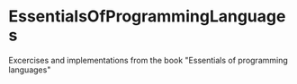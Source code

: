 # EssentialsOfProgrammingLanguages
Excercises and implementations from the book "Essentials of programming languages"
